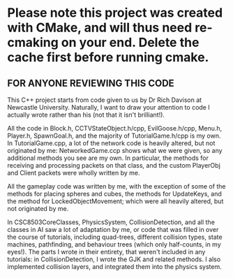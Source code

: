 # Please note this project was created with CMake, and will thus need re-cmaking on your end. Delete the cache first before running cmake. 

## FOR ANYONE REVIEWING THIS CODE 

This C++ project starts from code given to us by Dr Rich Davison at Newcastle University. Naturally, I want to draw your attention to code I actually wrote rather than his (not that it isn't brilliant!).

All the code in Block.h, CCTVStateObject.h/cpp, EvilGoose.h/cpp, Menu.h, Player.h, SpawnGoal.h, and the majority of TutorialGame.h/cpp is my own. 
In TutorialGame.cpp, a lot of the network code is heavily altered, but not originated by me: NetworkedGame.ccp shows what we were given, so any
additional methods you see are my own. In particular, the methods for receiving and processing packets on that class, and the custom PlayerObj and Client packets
were wholly written by me. 

All the gameplay code was written by me, with the exception of some of the methods for placing spheres and cubes, the methods for UpdateKeys, and the method for LockedObjectMovement; which were all heavily altered, but not originated by me. 

In CSC8503CoreClasses, PhysicsSystem, CollisionDetection, and all the classes in AI saw a lot of adaptation by me, or code that was filled in over the course of tutorials, including quad-trees, different collision types, state machines, pathfinding, and behaviour trees
(which only half-counts, in my eyes!).
The parts I wrote in their entirety, that weren't included in any tutorials: in CollisionDetection, I wrote the GJK and related methods. I also implemented collision layers, and integrated them into the physics system.
